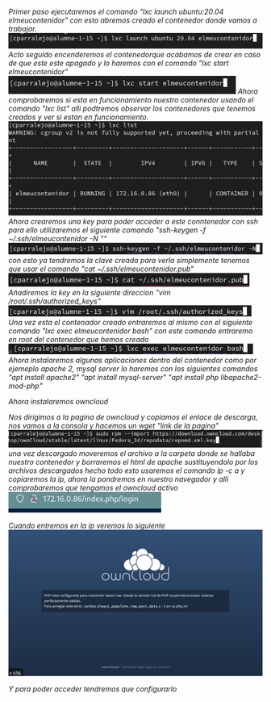 *Primer paso ejecutaremos el comando "lxc launch ubuntu:20.04 elmeucontenidor"*
*con esto abremos creado el contenedor donde vamos a trabajar.*
![](elmeu.png)
*Acto seguido encenderemos el contenedorque acabamos de crear en caso de que este*
*este apagado y lo haremos con el comando "lxc start elmeucontenidor"*
![](lxcstar.png)
*Ahora comprobaremos si esta en funcionamiento nuestro contenedor usando el*
*comando "lxc list" alli podtremos observar los contenedores que tenemos creados*
*y ver si estan en funcionamiento.*
![](run.png)
*Ahora crearemos una key para poder acceder a este conntenedor con ssh*
*para ello utilizaremos el siguiente comando "ssh-keygen -f ~/.ssh/elmeucontenidor -N ""*
![](key.png)
*con esto ya tendremos la clave creada para verla simplemente tenemos que usar el*
*comando "cat ~/.ssh/elmeucontenidor.pub"*
![](pub.png)
*Añadiremos la key en la siguiente direccion "vim /root/.ssh/authorized_keys"*
![](vim.png)
*Una vez esta el contenador creado entraremos al mismo con el siguiente comando*
*"lxc exec elmeucontenidor bash" con este comando entraremo en root del contenedor*
*que hemos creado*
![](bash.png)
*Ahora instalaremos algunas aplicaciones dentro del contenedor como por ejemeplo*
*apache 2, mysql server lo haremos con los siguientes comandos "apt install apache2" "apt install mysql-server"*
*"apt install php libapache2-mod-php"*

*Ahora instalaremos owncloud*

*Nos dirigimos a la pagina de owncloud y copiamos el enlace de descarga, nos vamos a la consola y hacemos*
*un wget "link de la pagina"*
![](down.png)
*una vez descargado moveremos el archivo a la carpeta donde se hallaba nuestro contenedor y borraremos el html de apache sustituyendolo por los archivos descargados hecho todo esto usaremos el comando ip -c a y copiaremos la ip, ahora la pondremos en nuestro navegador y alli comprobaremos que tengamos el owncloud activo*
![](ip.png)

*Cuando entremos en la ip veremos lo siguiente*
![](owo.png)

*Y para poder acceder tendremos que configurarlo*
